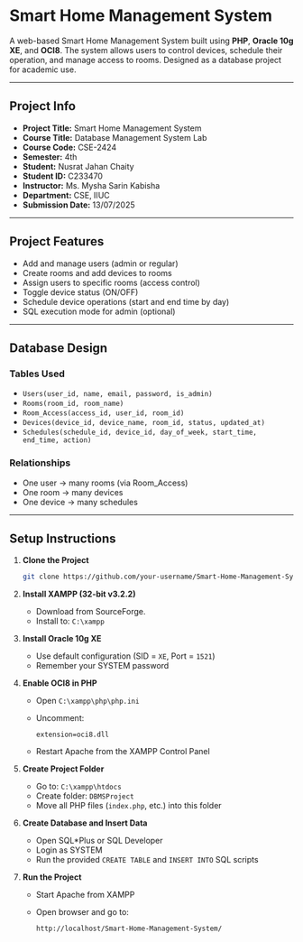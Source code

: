 # Smart Home Management System

A web-based Smart Home Management System built using **PHP**, **Oracle 10g XE**, and **OCI8**. The system allows users to control devices, schedule their operation, and manage access to rooms. Designed as a database project for academic use.

---

## Project Info

- **Project Title:** Smart Home Management System  
- **Course Title:** Database Management System Lab  
- **Course Code:** CSE-2424  
- **Semester:** 4th  
- **Student:** Nusrat Jahan Chaity  
- **Student ID:** C233470  
- **Instructor:** Ms. Mysha Sarin Kabisha  
- **Department:** CSE, IIUC  
- **Submission Date:** 13/07/2025  

---

##  Project Features

- Add and manage users (admin or regular)
- Create rooms and add devices to rooms
- Assign users to specific rooms (access control)
- Toggle device status (ON/OFF)
- Schedule device operations (start and end time by day)
- SQL execution mode for admin (optional)

---

##  Database Design

### Tables Used

- `Users(user_id, name, email, password, is_admin)`
- `Rooms(room_id, room_name)`
- `Room_Access(access_id, user_id, room_id)`
- `Devices(device_id, device_name, room_id, status, updated_at)`
- `Schedules(schedule_id, device_id, day_of_week, start_time, end_time, action)`

### Relationships

- One user → many rooms (via Room_Access)
- One room → many devices
- One device → many schedules

---

## Setup Instructions

1. **Clone the Project**

   ```bash
   git clone https://github.com/your-username/Smart-Home-Management-System.git
   ```

2. **Install XAMPP (32-bit v3.2.2)**

   * Download from SourceForge.
   * Install to: `C:\xampp`

3. **Install Oracle 10g XE**

   * Use default configuration (SID = `XE`, Port = `1521`)
   * Remember your SYSTEM password

4. **Enable OCI8 in PHP**

   * Open `C:\xampp\php\php.ini`
   * Uncomment:

     ```
     extension=oci8.dll
     ```
   * Restart Apache from the XAMPP Control Panel

5. **Create Project Folder**

   * Go to: `C:\xampp\htdocs`
   * Create folder: `DBMSProject`
   * Move all PHP files (`index.php`, etc.) into this folder

6. **Create Database and Insert Data**

   * Open SQL\*Plus or SQL Developer
   * Login as SYSTEM
   * Run the provided `CREATE TABLE` and `INSERT INTO` SQL scripts

7. **Run the Project**

   * Start Apache from XAMPP
   * Open browser and go to:

     ```
     http://localhost/Smart-Home-Management-System/
     ```
